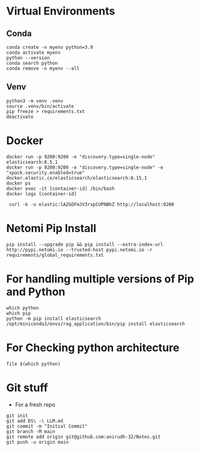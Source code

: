 # Virtual Environments

## Conda 

```
conda create -n myenv python=3.9
conda activate myenv
python --version
conda search python
conda remove -n myenv --all
```

## Venv

```
python3 -m venv .venv
source .venv/bin/activate
pip freeze > requirements.txt
deactivate
```

# Docker

```
docker run -p 9200:9200 -e "discovery.type=single-node" elasticsearch:8.5.1
docker run -p 9200:9200 -e "discovery.type=single-node" -e "xpack.security.enabled=true" docker.elastic.co/elasticsearch/elasticsearch:8.15.1
docker ps
docker exec -it [container-id] /bin/bash
docker logs [container-id]

 curl -k -u elastic:lAZGOFmJV3rxpCUPNBhZ http://localhost:9200
```

# Netomi Pip Install

```
pip install --upgrade pip && pip install --extra-index-url http://pypi.netomi.io --trusted-host pypi.netomi.io -r requirements/global_requirements.txt
```

# For handling multiple versions of Pip and Python

```
which python
which pip
python -m pip install elasticsearch
/opt/miniconda3/envs/rag_application/bin/pip install elasticsearch
```

# For Checking python architecture

```
file $(which python)

```

# Git stuff

* For a fresh repo

```
git init
git add DS\ -\ LLM.md 
git commit -m "Initial Commit" 
git branch -M main  
git remote add origin git@github.com:anirudh-32/Notes.git
git push -u origin main
```